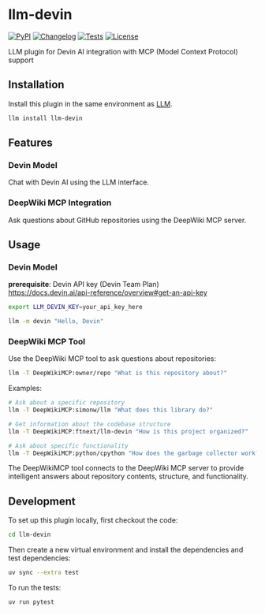 # llm-devin

[![PyPI](https://img.shields.io/pypi/v/llm-devin.svg)](https://pypi.org/project/llm-devin/)
[![Changelog](https://img.shields.io/github/v/release/ftnext/llm-devin?include_prereleases&label=changelog)](https://github.com/ftnext/llm-devin/releases)
[![Tests](https://github.com/ftnext/llm-devin/actions/workflows/test.yml/badge.svg)](https://github.com/ftnext/llm-devin/actions/workflows/test.yml)
[![License](https://img.shields.io/badge/license-Apache%202.0-blue.svg)](https://github.com/ftnext/llm-devin/blob/main/LICENSE)

LLM plugin for Devin AI integration with MCP (Model Context Protocol) support

## Installation

Install this plugin in the same environment as [LLM](https://llm.datasette.io/).
```bash
llm install llm-devin
```

## Features

### Devin Model
Chat with Devin AI using the LLM interface.

### DeepWiki MCP Integration
Ask questions about GitHub repositories using the DeepWiki MCP server.

## Usage

### Devin Model

**prerequisite**: Devin API key (Devin Team Plan)  
https://docs.devin.ai/api-reference/overview#get-an-api-key

```bash
export LLM_DEVIN_KEY=your_api_key_here

llm -m devin "Hello, Devin"
```

### DeepWiki MCP Tool

Use the DeepWiki MCP tool to ask questions about repositories:

```bash
llm -T DeepWikiMCP:owner/repo "What is this repository about?"
```

Examples:

```bash
# Ask about a specific repository
llm -T DeepWikiMCP:simonw/llm "What does this library do?"

# Get information about the codebase structure
llm -T DeepWikiMCP:ftnext/llm-devin "How is this project organized?"

# Ask about specific functionality
llm -T DeepWikiMCP:python/cpython "How does the garbage collector work?"
```

The DeepWikiMCP tool connects to the DeepWiki MCP server to provide intelligent answers about repository contents, structure, and functionality.

## Development

To set up this plugin locally, first checkout the code:
```bash
cd llm-devin
```
Then create a new virtual environment and install the dependencies and test dependencies:
```bash
uv sync --extra test
```
To run the tests:
```bash
uv run pytest
```
